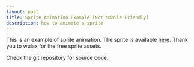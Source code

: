 ```yaml
---
layout: post
title: Sprite Animation Example [Not Mobile Friendly]
description: how to animate a sprite
---
```


This is an example of sprite animation. The sprite is available [here](https://opengameart.org/content/lpc-medieval-fantasy-character-sprites). Thank you to wulax for the free sprite assets.

Check the git repository for source code.

<!--Load sprite-animation.js-->
<div id="game">
<script 
  id="script"
  src="/public/js/sprite-animation.js" 
  sprite_img="/public/images/sprites/lpc_entry/png/walkcycle/BODY_skeleton.png">
</script>
</div>
